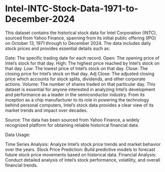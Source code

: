 # Intel-INTC-Stock-Data-1971-to-December-2024
This dataset contains the historical stock data for Intel Corporation (INTC), sourced from Yahoo Finance, spanning from its initial public offering (IPO) on October 13, 1971 through to December 2024. The data includes daily stock prices and provides essential details such as:

Date: The specific trading date for each record.
Open: The opening price of Intel’s stock for that day.
High: The highest price reached by Intel’s stock on that day.
Low: The lowest price of Intel’s stock on that day.
Close: The closing price for Intel’s stock on that day.
Adj Close: The adjusted closing price which accounts for stock splits, dividends, and other corporate actions.
Volume: The number of shares traded on that particular day.
This dataset is essential for anyone interested in analyzing Intel’s development and performance as a leader in the semiconductor industry. From its inception as a chip manufacturer to its role in powering the technology behind personal computers, Intel’s stock data provides a clear view of its market trends and impact over decades.

Source: The data has been sourced from Yahoo Finance, a widely recognized platform for obtaining reliable historical financial data.

Data Usage:

Time Series Analysis: Analyze Intel’s stock price trends and market behavior over the years.
Stock Price Prediction: Build predictive models to forecast future stock price movements based on historical data.
Financial Analysis: Conduct detailed analysis of Intel’s stock performance, volatility, and overall financial trends.

